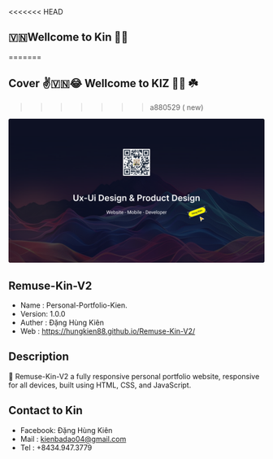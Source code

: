 
<<<<<<< HEAD

##  🇻🇳Wellcome to Kin 🏡😂
=======
## Cover ✌️🇻🇳😂 Wellcome to KIZ 🪷🏡 ☘️
>>>>>>> a880529 ( new)

![ Personal-Portfolio-Kien ]( ./img/ProjectsK/CRM/Cover/Cover%20CRM.png "Đặng Hùng Kiên")


## Remuse-Kin-V2

- Name   :    Personal-Portfolio-Kien.
- Version:    1.0.0
- Auther :    Đặng Hùng Kiên
- Web    :    https://hungkien88.github.io/Remuse-Kin-V2/



## Description

🎯 Remuse-Kin-V2 a fully responsive personal portfolio website, responsive for all devices, built using HTML, CSS, and JavaScript.


## Contact to Kin

- Facebook:   Đặng Hùng Kiên
- Mail    :   kienbadao04@gmail.com 
- Tel     :   +8434.947.3779
